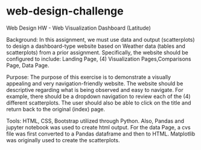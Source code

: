 # web-design-challenge
Web Design HW - Web Visualization Dashboard (Latitude)

Background: In this assignment, we must use data and output (scatterplots) to design a dashboard-type website based on Weather data (tables and scatterplots) from a prior assignment.  Specifically, the website should be configured to include:
Landing Page, (4) Visualization Pages,Comparisons Page, Data Page.

Purpose: The purpose of this exercise is to demonstrate a visually appealing and very navigation-friendly website.  The website should be descriptive regarding what is being observed and easy to navigate.  For example, there should be a dropdown navigation to review each of the (4) different scatterplots.  The user should also be able to click on the title and return back to the original (index) page.

Tools: HTML, CSS, Bootstrap utilized through Python.  Also, Pandas and jupyter notebook was used to create html output.  For the data Page, a cvs file was first converted to a Pandas dataframe and then to HTML.  Matplotlib was originally used to create the scatterplots.
